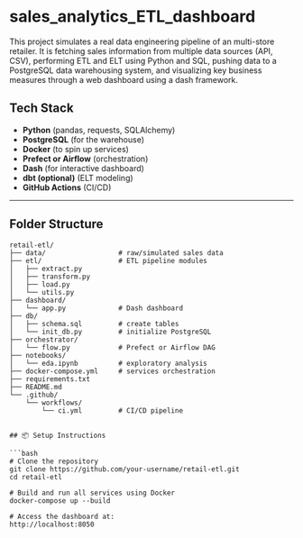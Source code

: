 # sales_analytics_ETL_dashboard
This project simulates a real data engineering pipeline of an multi-store retailer. It is fetching sales information from multiple data sources (API, CSV), performing ETL and ELT using Python and SQL, pushing data to a PostgreSQL data warehousing system, and visualizing key business measures through a web dashboard using a dash framework.


## Tech Stack
- **Python** (pandas, requests, SQLAlchemy)
- **PostgreSQL** (for the warehouse)
- **Docker** (to spin up services)
- **Prefect or Airflow** (orchestration)
- **Dash** (for interactive dashboard)
- **dbt (optional)** (ELT modeling)
- **GitHub Actions** (CI/CD)

---

## Folder Structure

```
retail-etl/
├── data/                  # raw/simulated sales data
├── etl/                   # ETL pipeline modules
│   ├── extract.py
│   ├── transform.py
│   ├── load.py
│   └── utils.py
├── dashboard/
│   └── app.py             # Dash dashboard
├── db/
│   ├── schema.sql         # create tables
│   └── init_db.py         # initialize PostgreSQL
├── orchestrator/
│   └── flow.py            # Prefect or Airflow DAG
├── notebooks/
│   └── eda.ipynb          # exploratory analysis
├── docker-compose.yml     # services orchestration
├── requirements.txt
├── README.md
└── .github/
    └── workflows/
        └── ci.yml         # CI/CD pipeline


## 📦 Setup Instructions

```bash
# Clone the repository
git clone https://github.com/your-username/retail-etl.git
cd retail-etl

# Build and run all services using Docker
docker-compose up --build

# Access the dashboard at:
http://localhost:8050
